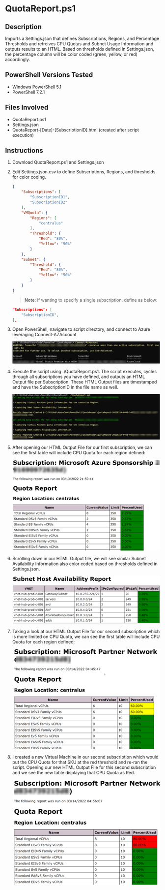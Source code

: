 # QuotaReport.ps1
## Description
Imports a Settings.json that defines Subscriptions, Regions, and Percentage Thresholds and retreives CPU Quotas and Subnet Usage Information and outputs results to an HTML. Based on thresholds defined in Settings.json, the percentage column will be color coded (green, yellow, or red) accordingly.

## PowerShell Versions Tested
- Windows PowerShell 5.1
- PowerShell 7.2.1

## Files Involved
- QuotaReport.ps1
- Settings.json
- QuotaReport-\[Date]-[SubscriptionID].html (created after script execution)

## Instructions
1. Download QuotaReport.ps1 and Settings.json
   
2. Edit Settings.json.csv to define Subscriptions, Regions, and thresholds for color coding.
   
    ``` json
    {
        "Subscriptions": [
            "SubscriptionID1",
            "SubscriptionID2"
        ],
        "VMQuota": {
            "Regions": [
                "centralus"
            ],
            "Threshold": {
                "Red": "80%",
                "Yellow": "50%"
            }
        },
        "Subnet": {
            "Threshold": {
                "Red": "80%",
                "Yellow": "50%"
            }
        }
    }
    ```

    > **Note**: If wanting to specify a single subscription, define as below:

    ``` json
    "Subscriptions": [
        "SubscriptionID",
    ],
    ```

3. Open PowerShell, navigate to script directory, and connect to Azure leveraging Connect-AZAccount

    ![Alt text](./DemoScreenshots/demo2.jpg?raw=true)


4. Execute the script using .\QuotaReport.ps1. The script executes, cycles through all subscriptions you have defined, and outputs an HTML Output file per Subscription. These HTML Output files are timestamped and have the SubscriptionID in the file name as well.

    ![Alt text](./DemoScreenshots/demo3.jpg?raw=true)

5. After opening our HTML Output File for our first subscription, we can see the first table will include CPU Quota for each region defined:

    ![Alt text](./DemoScreenshots/demo4.jpg?raw=true)

6. Scrolling down in our HTML Output file, we will see similar Subnet Availability Information also color coded based on thresholds defined in Settings.json.

    ![Alt text](./DemoScreenshots/demo5.jpg?raw=true)

7. Taking a look at our HTML Output File for our second subscription which is more limited on CPU Quota, we can see the first table will include CPU Quota for each region defined:

    ![Alt text](./DemoScreenshots/demo6.jpg?raw=true)

8. I created a new Virtual Machine in our second subscription which would put the CPU Quota for that SKU at the red threshold and re-ran the script.  Opening our new HTML Output File for this second subscription and we see the new table displaying that CPU Quota as Red.

    ![Alt text](./DemoScreenshots/demo7.jpg?raw=true)



